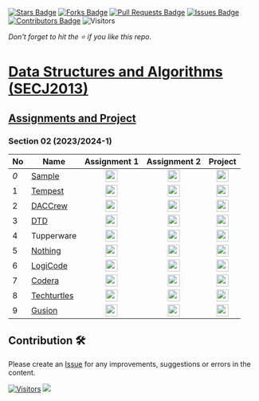 [![Stars Badge](https://img.shields.io/github/stars/jjn7702/SECJ2013-DSA)](https://github.com/jjn7702/SECJ2013-DSA/stargazers)
[![Forks Badge](https://img.shields.io/github/forks/jjn7702/SECJ2013-DSA)](https://github.com/jjn7702/SECJ2013-DSA/network/members)
[![Pull Requests Badge](https://img.shields.io/github/issues-pr/jjn7702/SECJ2013-DSA)](https://github.com/jjn7702/SECJ2013-DSA/pulls)
[![Issues Badge](https://img.shields.io/github/issues/jjn7702/SECJ2013-DSA)](https://github.com/jjn7702/SECJ2013-DSA/issues)
[![Contributors Badge](https://img.shields.io/github/contributors/jjn7702/SECJ2013-DSA?color=2b9348)](https://github.com/jjn7702/SECJ2013-DSA/graphs/contributors)
![Visitors](https://api.visitorbadge.io/api/visitors?path=https%3A%2F%2Fgithub.com%2Fjjn7702%2FSECJ2013-DSA&labelColor=%23d9e3f0&countColor=%23697689&style=flat)

_Don't forget to hit the :star: if you like this repo._

# [Data Structures and Algorithms (SECJ2013)](/README.md)

## [Assignments and Project](/Submission/README.md)

### Section 02 (2023/2024-1)

| No | Name | Assignment 1 | Assignment 2 | Project |
| --- | --- | :---: | :---: | :---: |
| _0_ |[Sample](../Submission/sec04/sample/ass1/readme.md) | <a href="../Submission/sec04/sample/ass1/readme.md" ><img src="/./images/clipboard.png" width="24px" height="24px"></a> | <a href="Sample" ><img src="/./images/inventory.png" width="24px" height="24px" ></a> | <a href="Sample" ><img src="/./images/project-management.png" width="24px" height="24px" ></a> |
| 1 | [Tempest](https://github.com/jjn7702/SECJ2013-DSA/tree/main/Submission/sec02/Tempest) | <a href="./sec02/Tempest/assignment1/assignment1.md" ><img src="/./images/clipboard.png" width="24px" height="24px" ></a> | <a href="https://github.com/jjn7702/SECJ2013-DSA/blob/main/Submission/sec02/Tempest/assignment2/assignment2.md" ><img src="/./images/inventory.png" width="24px" height="24px" ></a> | <a href="./sec02/Tempest/Project/project.md" ><img src="/./images/project-management.png" width="24px" height="24px" ></a> |
| 2 | [DACCrew](../Submission/sec02/DACCrew/readme.md) | <a href="sec02/DACCrew/Assignment1/assignment1.md" ><img src="/./images/clipboard.png" width="24px" height="24px" ></a> | <a href="DACCrew" ><img src="/./images/inventory.png" width="24px" height="24px" ></a> | <a href="DACCrew" ><img src="/./images/project-management.png" width="24px" height="24px" ></a> |
| 3 | [DTD](../Submission/sec02/DTD/readme.md) | <a href="../Submission/sec02/DTD/Assignment1/assignment1.md" ><img src="/./images/clipboard.png" width="24px" height="24px" ></a> | <a href="/./Submission/sec02/DTD/Assignment2/assignment2.md" ><img src="/./images/inventory.png" width="24px" height="24px" ></a> | <a href="../Submission/sec02/DTD/Project/Project.md" ><img src="/./images/project-management.png" width="24px" height="24px" ></a> |
| 4 | Tupperware | <a href="Tupperware" ><img src="/./images/clipboard.png" width="24px" height="24px" ></a> | <a href="Tupperware" ><img src="/./images/inventory.png" width="24px" height="24px" ></a> | <a href="Tupperware" ><img src="/./images/project-management.png" width="24px" height="24px" ></a> |
| 5 | [Nothing](https://github.com/jjn7702/SECJ2013-DSA/blob/main/Submission/sec02/Nothing/readme.md) | <a href="https://github.com/jjn7702/SECJ2013-DSA/blob/main/Submission/sec02/Nothing/Assignment1/readme.md" ><img src="/./images/clipboard.png" width="24px" height="24px" ></a> | <a href="https://github.com/jjn7702/SECJ2013-DSA/blob/main/Submission/sec02/Nothing/Assignment2/readme.md" ><img src="/./images/inventory.png" width="24px" height="24px" ></a> | <a href="[Nothing]" ><img src="/./images/project-management.png" width="24px" height="24px" ></a> |
| 6 | [LogiCode](../Submission/sec02/LogiCode/readme.md) | <a href="https://github.com/jjn7702/SECJ2013-DSA/blob/main/Submission/sec02/LogiCode/Assignment1/readme.md"><img src="/./images/clipboard.png" width="24px" height="24px" ></a> | <a href="https://github.com/jjn7702/SECJ2013-DSA/blob/main/Submission/sec02/LogiCode/Assignment2/assignment2.md" ><img src="/./images/inventory.png" width="24px" height="24px" ></a> | <a href="https://github.com/jjn7702/SECJ2013-DSA/blob/main/Submission/sec02/LogiCode/Project/project.md" ><img src="/./images/project-management.png" width="24px" height="24px" ></a> |
| 7 | [Codera](../sec02/Codera/readme.md) | <a href="../sec02/Codera/Assignment1/assignment1.md" ><img src="/./images/clipboard.png" width="24px" height="24px" ></a> | <a href="../sec02/Codera/Assignment2/assignment2.md" ><img src="/./images/inventory.png" width="24px" height="24px" ></a> | <a href="Codera" ><img src="/./images/project-management.png" width="24px" height="24px" ></a> |
| 8 | [Techturtles](../sec02/Techturtles/readme.md) | <a href="../sec02/Techturtles/Assignment%201/readme.md" ><img src="/./images/clipboard.png" width="24px" height="24px" ></a> |  <a href="../sec02/Techturtles/Assignment%202/readme.md" ><img src="/./images/inventory.png" width="24px" height="24px" ></a> | <a href="../sec02/Techturtles/Project/readme.md" ><img src="/./images/project-management.png" width="24px" height="24px" ></a> |
| 9 | [Gusion](../sec02/Gusion/readme.md) | <a href="../sec02/Gusion/Assignment%201/Assignment%201.md" ><img src="/./images/clipboard.png" width="24px" height="24px" ></a> | <a href="../sec02/Gusion/Assignment%202/Assignment%202.md" ><img src="/./images/inventory.png" width="24px" height="24px" ></a> | <a href="../sec02/Gusion/Project%20Dsa/Project%20Dsa.md" ><img src="/./images/project-management.png" width="24px" height="24px" ></a> |

## Contribution 🛠️
Please create an [Issue](https://github.com/jjn7702/SECJ2013-DSA/issues) for any improvements, suggestions or errors in the content.

[![Visitors](https://api.visitorbadge.io/api/visitors?path=https%3A%2F%2Fgithub.com%2Fjjn7702&labelColor=%23697689&countColor=%23555555&style=plastic)](https://visitorbadge.io/status?path=https%3A%2F%2Fgithub.com%2Fjjn7702)
![](https://hit.yhype.me/github/profile?user_id=81284918)


